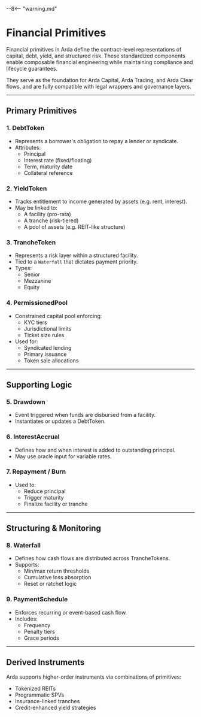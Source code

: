--8<-- "warning.md"

# Financial Primitives

Financial primitives in Arda define the contract-level representations of capital, debt, yield, and structured risk. These standardized components enable composable financial engineering while maintaining compliance and lifecycle guarantees.

They serve as the foundation for Arda Capital, Arda Trading, and Arda Clear flows, and are fully compatible with legal wrappers and governance layers.

---

## Primary Primitives

### 1. **DebtToken**

- Represents a borrower's obligation to repay a lender or syndicate.
- Attributes:
  - Principal
  - Interest rate (fixed/floating)
  - Term, maturity date
  - Collateral reference

### 2. **YieldToken**

- Tracks entitlement to income generated by assets (e.g. rent, interest).
- May be linked to:
  - A facility (pro-rata)
  - A tranche (risk-tiered)
  - A pool of assets (e.g. REIT-like structure)

### 3. **TrancheToken**

- Represents a risk layer within a structured facility.
- Tied to a `Waterfall` that dictates payment priority.
- Types:
  - Senior
  - Mezzanine
  - Equity

### 4. **PermissionedPool**

- Constrained capital pool enforcing:
  - KYC tiers
  - Jurisdictional limits
  - Ticket size rules
- Used for:
  - Syndicated lending
  - Primary issuance
  - Token sale allocations

---

## Supporting Logic

### 5. **Drawdown**

- Event triggered when funds are disbursed from a facility.
- Instantiates or updates a DebtToken.

### 6. **InterestAccrual**

- Defines how and when interest is added to outstanding principal.
- May use oracle input for variable rates.

### 7. **Repayment / Burn**

- Used to:
  - Reduce principal
  - Trigger maturity
  - Finalize facility or tranche

---

## Structuring & Monitoring

### 8. **Waterfall**

- Defines how cash flows are distributed across TrancheTokens.
- Supports:
  - Min/max return thresholds
  - Cumulative loss absorption
  - Reset or ratchet logic

### 9. **PaymentSchedule**

- Enforces recurring or event-based cash flow.
- Includes:
  - Frequency
  - Penalty tiers
  - Grace periods

---

## Derived Instruments

Arda supports higher-order instruments via combinations of primitives:

- Tokenized REITs
- Programmatic SPVs
- Insurance-linked tranches
- Credit-enhanced yield strategies
